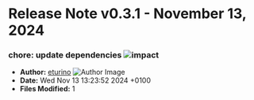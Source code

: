 # Release Note v0.3.1 - November 13, 2024

### chore: update dependencies ![impact](https://img.shields.io/badge/impact-medium-yellow?style=flat-square)

- **Author:** [eturino](https://github.com/eturino)
  ![Author Image](https://avatars.githubusercontent.com/eturino?size=40)
- **Date:** Wed Nov 13 13:23:52 2024 +0100
- **Files Modified:** 1
